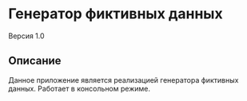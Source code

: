 # Генератор фиктивных данных
Версия 1.0
## Описание
Данное приложение является реализацией генератора фиктивных данных. Работает в консольном режиме.  
